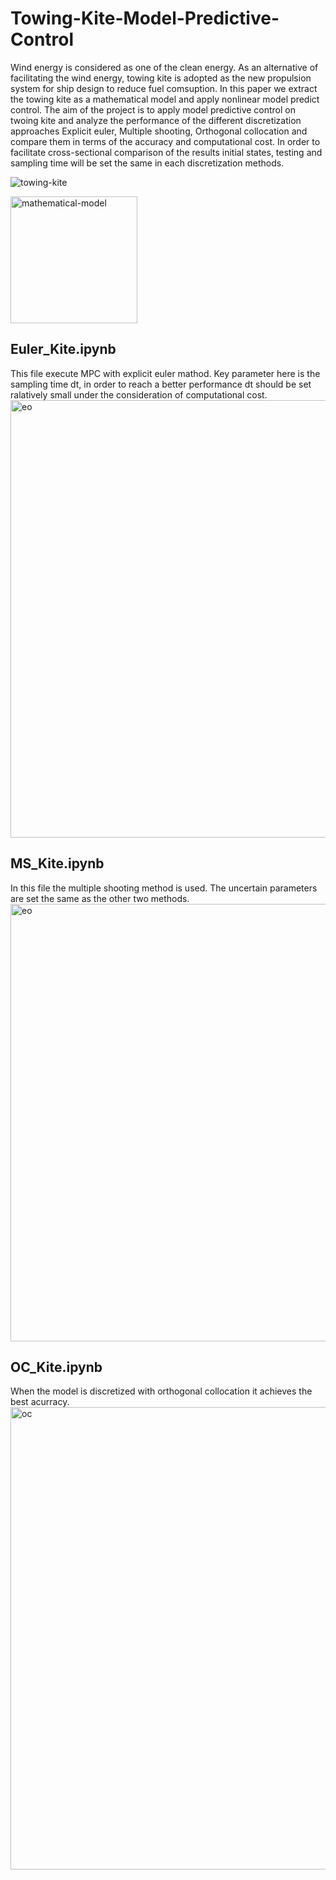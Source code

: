 # Towing-Kite-Model-Predictive-Control
Wind energy is considered as one of the clean energy. As an alternative of facilitating the wind energy, towing kite is adopted as the new propulsion system for ship design to reduce fuel comsuption. In this paper we extract the towing kite as a mathematical model and apply nonlinear model predict control.
The aim of the project is to apply model predictive control on twoing kite and analyze the performance of the different discretization approaches Explicit euler, Multiple shooting, Orthogonal collocation and compare them in terms of the accuracy and computational cost.
In order to facilitate cross-sectional comparison of the results initial states, testing and sampling time will be set the same in each discretization methods.

![towing-kite](https://user-images.githubusercontent.com/51397883/89793667-6bad9680-db26-11ea-9da2-42e351e17500.jpg)

<img width="203" alt="mathematical-model" src="https://user-images.githubusercontent.com/51397883/89793720-7a944900-db26-11ea-9c9e-66974e39a063.png">

## Euler_Kite.ipynb
This file execute MPC with explicit euler mathod. Key parameter here is the sampling time dt, in order to reach a better performance dt should be set ralatively small under the consideration of computational cost.
<img width="700" alt="eo" src="https://user-images.githubusercontent.com/51397883/89795082-3f931500-db28-11ea-8620-0bf0354842f3.png">

## MS_Kite.ipynb
In this file the multiple shooting method is used. The uncertain parameters are set the same as the other two methods.
<img width="700" alt="eo" src="https://user-images.githubusercontent.com/51397883/89795021-29855480-db28-11ea-9a1e-96f9c1697312.png">

## OC_Kite.ipynb
When the model is discretized with orthogonal collocation it achieves the best acurracy.
<img width="740" alt="oc" src="https://user-images.githubusercontent.com/51397883/89795055-373ada00-db28-11ea-97a3-7175eb277ee1.png">
